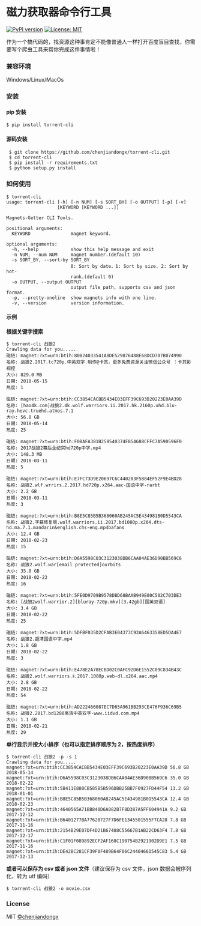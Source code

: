 # 磁力获取器命令行工具

[![PyPI version](https://badge.fury.io/py/torrent-cli.svg)](https://badge.fury.io/py/torrent-cli) [![License: MIT](https://img.shields.io/badge/License-MIT-yellow.svg)](https://opensource.org/licenses/MIT)

作为一个搞代码的，找资源这种事肯定不能像普通人一样打开百度盲目查找，你需要写个爬虫工具来帮你完成这件事情啦！

### 兼容环境
Windows/Linux/MacOs


### 安装
#### pip 安装
```
$ pip install torrent-cli
```

#### 源码安装
```
 $ git clone https://github.com/chenjiandongx/torrent-cli.git
 $ cd torrent-cli
 $ pip install -r requirements.txt
 $ python setup.py install
 ```


### 如何使用
```
$ torrent-cli
usage: torrent-cli [-h] [-n NUM] [-s SORT_BY] [-o OUTPUT] [-p] [-v]
                   [KEYWORD [KEYWORD ...]]

Magnets-Getter CLI Tools.

positional arguments:
  KEYWORD               magnet keyword.

optional arguments:
  -h, --help            show this help message and exit
  -n NUM, --num NUM     magnet number.(default 10)
  -s SORT_BY, --sort-by SORT_BY
                        0: Sort by date，1: Sort by size. 2: Sort by hot-
                        rank.(default 0)
  -o OUTPUT, --output OUTPUT
                        output file path, supports csv and json format.
  -p, --pretty-oneline  show magnets info with one line.
  -v, --version         version information.
```


#### 示例

**根据关键字搜索**
```
$ torrent-cli 战狼2
Crawling data for you.....
磁链: magnet:?xt=urn:btih:80B24033541A8DE529876488E68DCD707B074990
名称: 战狼2.2017.tc720p.中英双字.制作@卡其，更多免费资源关注微信公众号 ：卡其影视控
大小: 829.0 MB
日期: 2018-05-15
热度: 1

磁链: magnet:?xt=urn:btih:CC3854CACBB5434E03EFF39C693B20223E0AA39D
名称: [hao4k.com]战狼2.4k.wolf.warriors.ii.2017.hk.2160p.uhd.blu-ray.hevc.truehd.atmos.7.1
大小: 56.8 GB
日期: 2018-05-14
热度: 25

磁链: magnet:?xt=urn:btih:F0BAFA381B258540374F854688CFFC7A590596F0
名称: 2017战狼2幕后全纪实hd720p中字.mp4
大小: 148.3 MB
日期: 2018-03-11
热度: 5

磁链: magnet:?xt=urn:btih:E7FC73D9E20697C6C440203F5884EF52F9E4BD28
名称: 战狼2.wlf.wrrirs.2.2017.hd720p.x264.aac-国语中字-rarbt
大小: 2.2 GB
日期: 2018-03-11
热度: 3

磁链: magnet:?xt=urn:btih:B8E5C85B5B368060AB245AC5E434981B0D5543CA
名称: 战狼2.字幕修复版.wolf.warriors.ii.2017.bd1080p.x264.dts-hd.ma.7.1.mandarin&english.chs-eng.mp4bafans
大小: 12.4 GB
日期: 2018-02-23
热度: 15

磁链: magnet:?xt=urn:btih:D6A5598C03C3123038DB6CAA04AE36D90BB569C6
名称: 战狼2.wolf.war[email protected]ourbits
大小: 35.0 GB
日期: 2018-02-22
热度: 16

磁链: magnet:?xt=urn:btih:5FE0D9709B9578DBD68BAAB949E00C502C703DE3
名称: [战狼2wolf.warrior.2][bluray-720p.mkv][3.42gb][国英双语]
大小: 3.4 GB
日期: 2018-02-22
热度: 25

磁链: magnet:?xt=urn:btih:5DFBF035D2CFAB3E04373C92A6463358ED5DA4E7
名称: 战狼2.超清国语中字.mp4
大小: 1.8 GB
日期: 2018-02-22
热度: 3

磁链: magnet:?xt=urn:btih:E478E2A78ECBD02C0AFC92D6E1552C09C834B43C
名称: 战狼2.wolf.warriors.ⅱ.2017.1080p.web-dl.x264.aac.mp4
大小: 2.8 GB
日期: 2018-02-22
热度: 54

磁链: magnet:?xt=urn:btih:AD222466087EC7D65A961BB293CE476F936C69B5
名称: 战狼2.2017.bd1280高清中英双字-www.iidvd.com.mp4
大小: 1.1 GB
日期: 2018-02-21
热度: 29
```

**单行显示并按大小排序（也可以指定排序顺序为 2，按热度排序）**
```
$ torrent-cli 战狼2 -p -s 1
Crawling data for you.....
magnet:?xt=urn:btih:CC3854CACBB5434E03EFF39C693B20223E0AA39D 56.8 GB 2018-05-14
magnet:?xt=urn:btih:D6A5598C03C3123038DB6CAA04AE36D90BB569C6 35.0 GB 2018-02-22
magnet:?xt=urn:btih:5B411E880CB585B5B596DBB25BB7F0927FD44F54 13.2 GB 2018-01-01
magnet:?xt=urn:btih:B8E5C85B5B368060AB245AC5E434981B0D5543CA 12.4 GB 2018-02-23
magnet:?xt=urn:btih:4640565A71BB840D6A082B7F8D387A5FF604941A 9.2 GB 2017-12-12
magnet:?xt=urn:btih:B6401277BA77620727F7D6FE1345501555F7CA28 7.8 GB 2017-11-16
magnet:?xt=urn:btih:2154B29E07DF4D21B67488C55667B1AB22CD63F4 7.8 GB 2017-12-17
magnet:?xt=urn:btih:C1F01F089892ECF2AF168C190754B2921902D9E1 7.5 GB 2017-11-16
magnet:?xt=urn:btih:DE42BC281CF39F0F489B64F06C2440466D545C83 5.4 GB 2017-12-13
```

**或者可以保存为 csv 或者 json 文件**（建议保存为 csv 文件，json 数据会被序列化，转为 utf 编码）
```
$ torrent-cli 战狼2 -o movie.csv
```


### License

MIT [©chenjiandongx](https://github.com/chenjiandongx)
